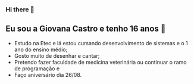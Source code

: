 ### Hi there 👋

<!--
**gicscastro/gicscastro** is a ✨ _special_ ✨ repository because its `README.md` (this file) appears on your GitHub profile.

Sobre mim:

- 🔭 I´m currently working on ...
- 🌱 I´m currently learning ...
- 👯 I´m looking to collaborate on ...
- 😕 I´m looking for help with ...
- 💬 Ask me about ...
- 📫 How to reach me: ...
- 🙂 Pronouns: ...
- ⚡ Fun fact: ...
-->
## Eu sou a Giovana Castro e tenho 16 anos 🧡
- Estudo na Etec e lá estou cursando desenvolvimento de sistemas e o 1 ano do ensino médio;
- Gosto muito de desenhar e cantar;
- Pretendo fazer faculdade de medicina veterinária ou continuar o ramo de programação e
- Faço aniversário dia 26/08.
